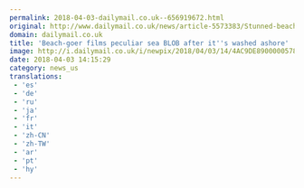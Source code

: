 ```yaml
---
permalink: 2018-04-03-dailymail.co.uk--656919672.html
original: http://www.dailymail.co.uk/news/article-5573383/Stunned-beach-goer-films-peculiar-sea-BLOB-washed-ashore-Thailand.html?ITO=1490&ns_mchannel=rss&ns_campaign=1490
domain: dailymail.co.uk
title: 'Beach-goer films peculiar sea BLOB after it''s washed ashore'
image: http://i.dailymail.co.uk/i/newpix/2018/04/03/14/4AC9DE8900000578-0-image-a-29_1522762753704.jpg
date: 2018-04-03 14:15:29
category: news_us
translations: 
 - 'es'
 - 'de'
 - 'ru'
 - 'ja'
 - 'fr'
 - 'it'
 - 'zh-CN'
 - 'zh-TW'
 - 'ar'
 - 'pt'
 - 'hy'
---
```


